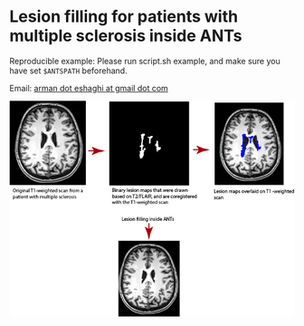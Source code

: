 Lesion filling for patients with multiple sclerosis inside ANTs
============================


Reproducible example: Please run script.sh example, and make sure you have set `$ANTSPATH` beforehand.


 Email: [arman dot eshaghi at gmail dot com](mailto:arman.eshaghi@gmail.com)

![alt text](lesion_filling_pic.png "Lesion filling reproducible example")

